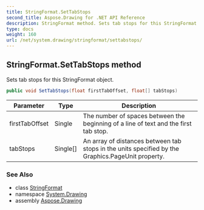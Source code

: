 ```yaml
---
title: StringFormat.SetTabStops
second_title: Aspose.Drawing for .NET API Reference
description: StringFormat method. Sets tab stops for this StringFormat object
type: docs
weight: 160
url: /net/system.drawing/stringformat/settabstops/
---
```

## StringFormat.SetTabStops method

Sets tab stops for this StringFormat object.

```csharp
public void SetTabStops(float firstTabOffset, float[] tabStops)
```

| Parameter | Type | Description |
| --- | --- | --- |
| firstTabOffset | Single | The number of spaces between the beginning of a line of text and the first tab stop. |
| tabStops | Single[] | An array of distances between tab stops in the units specified by the Graphics.PageUnit property. |

### See Also

* class [StringFormat](../)
* namespace [System.Drawing](../../stringformat/)
* assembly [Aspose.Drawing](../../../)


